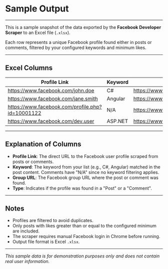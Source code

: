 # Sample Output

---

This is a sample snapshot of the data exported by the **Facebook Developer Scraper** to an Excel file (`.xlsx`).

Each row represents a unique Facebook profile found either in posts or comments, filtered by your configured keywords and minimum likes.

---

## Excel Columns

| Profile Link                                      | Keyword    | Group URL                            | Type    |
| ------------------------------------------------ | ---------- | ---------------------------------- | ------- |
| https://www.facebook.com/john.doe                 | C#         | https://www.facebook.com/groups/123 | Post    |
| https://www.facebook.com/jane.smith               | Angular    | https://www.facebook.com/groups/123 | Post    |
| https://www.facebook.com/profile.php?id=10001122  | N/A        | https://www.facebook.com/groups/123 | Comment |
| https://www.facebook.com/dev.user                  | ASP.NET    | https://www.facebook.com/groups/456 | Post    |

---

## Explanation of Columns

- **Profile Link**: The direct URL to the Facebook user profile scraped from posts or comments.  
- **Keyword**: The keyword from your list (e.g., C#, Angular) matched in the post content. Comments have "N/A" since no keyword filtering applies.  
- **Group URL**: The Facebook group URL where the post or comment was found.  
- **Type**: Indicates if the profile was found in a "Post" or a "Comment".

---

## Notes

- Profiles are filtered to avoid duplicates.  
- Only posts with likes greater than or equal to the configured minimum are included.  
- The scraper requires manual Facebook login in Chrome before running.  
- Output file format is Excel `.xlsx`.

---

*This sample data is for demonstration purposes only and does not contain real user information.*
